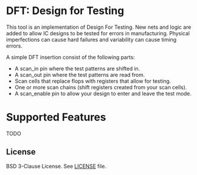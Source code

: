 # DFT: Design for Testing

This tool is an implementation of Design For Testing. New nets and logic are added to allow IC designs to
be tested for errors in manufacturing.   Physical imperfections can cause hard failures and variability can cause timing errors.

A simple DFT insertion consist of the following parts:

* A scan_in pin where the test patterns are shifted in.
* A scan_out pin where the test patterns are read from.
* Scan cells that replace flops with registers that allow for testing.
* One or more scan chains (shift registers created from your scan cells).
* A scan_enable pin to allow your design to enter and leave the test mode.


# Supported Features

TODO


## License

BSD 3-Clause License. See [LICENSE](../../LICENSE) file.
